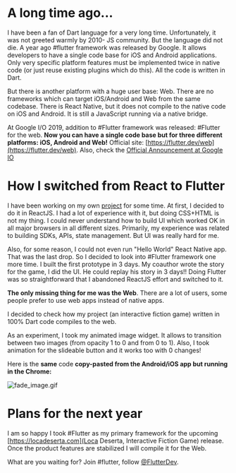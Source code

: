 # A long time ago...
I have been a fan of Dart language for a very long time. Unfortunately, it was not greeted warmly by 2010- JS community. But the language did not die. A year ago #flutter framework was released by Google. It allows developers to have a single code base for iOS and Android applications. Only very specific platform features must be implemented twice in native code (or just reuse existing plugins which do this). All the code is written in Dart.

But there is another platform with a huge user base: Web. There are no frameworks which can target iOS/Android and Web from the same codebase. There is React Native, but it does not compile to the native code on iOS and Android. It is still a JavaScript running via a native bridge.

At Google I/O 2019, addition to #Flutter framework was released: #Flutter for the web. **Now you can have a single code base but for three different platforms: iOS, Android and Web!** Official site:  [https://flutter.dev/web](https://flutter.dev/web). Also, check the [Official Announcement at Google IO](https://www.youtube.com/watch?v=YSULAJf6R6M&t=1419s)

# How I switched from React to Flutter
I have been working on my own  [project](https://locadeserta.com/index_en.html)  for some time. At first, I decided to do it in ReactJS. I had a lot of experience with it, but doing CSS+HTML is not my thing. I could never understand how to build UI which worked OK in all major browsers in all different sizes. Primarily, my experience was related to building SDKs, APIs, state management. But UI was really hard for me.

Also, for some reason, I could not even run "Hello World" React Native app. That was the last drop. So I decided to look into #Flutter framework one more time. I built the first prototype in 3 days. My coauthor wrote the story for the game, I did the UI. He could replay his story in 3 days!! Doing Flutter was so straightforward that I abandoned ReactJS effort and switched to it.

**The only missing thing for me was the Web**. There are a lot of users, some people prefer to use web apps instead of native apps.

I decided to check how my project (an interactive fiction game) written in 100% Dart code compiles to the web.

As an experiment, I took my animated image widget. It allows to transition between two images (from opacity 1 to 0 and from 0 to 1). Also, I took animation for the slideable button and it works too with 0 changes!

Here is the **same** code **copy-pasted from the Android/iOS app but running in the Chrome:**


![fade_image.gif](screen1.gif)

# Plans for the next year
I am so happy I took #Flutter as my primary framework for the upcoming  [https://locadeserta.com](Loca Deserta, Interactive Fiction Game) release. Once the product features are stabilized I will compile it for the Web.

What are you waiting for? Join #flutter, follow  [@FlutterDev](https://twitter.com/FlutterDev).